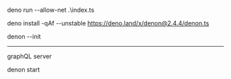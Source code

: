 deno run --allow-net .\index.ts

deno install -qAf --unstable https://deno.land/x/denon@2.4.4/denon.ts

denon --init

---

graphQL server

denon start

